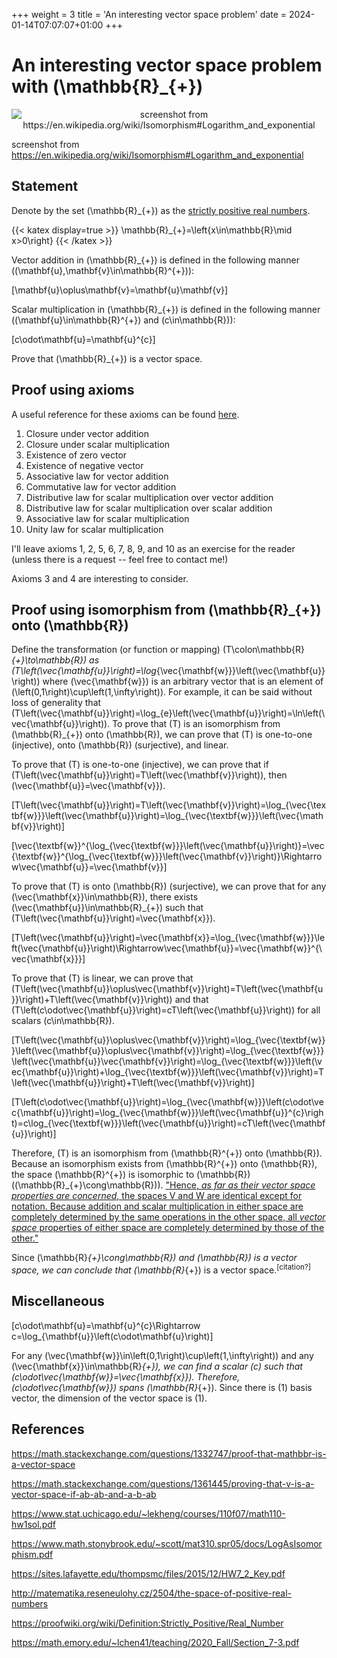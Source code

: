 +++
weight = 3
title = 'An interesting vector space problem'
date = 2024-01-14T07:07:07+01:00
+++

# An interesting vector space problem with \(\mathbb{R}_{+}\)

<p align="center"><img alt="screenshot from https://en.wikipedia.org/wiki/Isomorphism#Logarithm_and_exponential" src="/airspace/img/en.wikipedia.org_wiki_Isomorphism.png" /></p>

screenshot from https://en.wikipedia.org/wiki/Isomorphism#Logarithm_and_exponential

## Statement

Denote by the set \(\mathbb{R}_{+}\) as the [strictly positive real numbers](https://proofwiki.org/wiki/Definition:Strictly_Positive/Real_Number).

{{< katex display=true >}}
\mathbb{R}_{+}=\left\{x\in\mathbb{R}\mid x>0\right\}
{{< /katex >}}

Vector addition in \(\mathbb{R}_{+}\) is defined in the following manner (\(\mathbf{u},\mathbf{v}\in\mathbb{R}^{+}\)):

\[\mathbf{u}\oplus\mathbf{v}=\mathbf{u}\mathbf{v}\]

Scalar multiplication in \(\mathbb{R}_{+}\) is defined in the following manner (\(\mathbf{u}\in\mathbb{R}^{+}\) and \(c\in\mathbb{R}\)):

\[c\odot\mathbf{u}=\mathbf{u}^{c}\]

Prove that \(\mathbb{R}_{+}\) is a vector space.

## Proof using axioms

A useful reference for these axioms can be found [here](https://www.stat.uchicago.edu/~lekheng/courses/110f07/cheatsheet.pdf).

1. Closure under vector addition
2. Closure under scalar multiplication
3. Existence of zero vector
4. Existence of negative vector
5. Associative law for vector addition
6. Commutative law for vector addition
7. Distributive law for scalar multiplication over vector addition
8. Distributive law for scalar multiplication over scalar addition
9. Associative law for scalar multiplication
10. Unity law for scalar multiplication

I'll leave axioms 1, 2, 5, 6, 7, 8, 9, and 10 as an exercise for the reader (unless there is a request -- feel free to contact me!)

Axioms 3 and 4 are interesting to consider.

## Proof using isomorphism from \(\mathbb{R}_{+}\) onto \(\mathbb{R}\)

Define the transformation (or function or mapping) \(T\colon\mathbb{R}_{+}\to\mathbb{R}\) as \(T\left(\vec{\mathbf{u}}\right)=\log_{\vec{\mathbf{w}}}\left(\vec{\mathbf{u}}\right)\) where \(\vec{\mathbf{w}}\) is an arbitrary vector that is an element of \(\left(0,1\right)\cup\left(1,\infty\right)\). For example, it can be said without loss of generality that \(T\left(\vec{\mathbf{u}}\right)=\log_{e}\left(\vec{\mathbf{u}}\right)=\ln\left(\vec{\mathbf{u}}\right)\). To prove that \(T\) is an isomorphism from \(\mathbb{R}_{+}\) onto \(\mathbb{R}\), we can prove that \(T\) is one-to-one (injective), onto \(\mathbb{R}\) (surjective), and linear.

To prove that \(T\) is one-to-one (injective), we can prove that if \(T\left(\vec{\mathbf{u}}\right)=T\left(\vec{\mathbf{v}}\right)\), then \(\vec{\mathbf{u}}=\vec{\mathbf{v}}\).

\[T\left(\vec{\mathbf{u}}\right)=T\left(\vec{\mathbf{v}}\right)=\log_{\vec{\textbf{w}}}\left(\vec{\mathbf{u}}\right)=\log_{\vec{\textbf{w}}}\left(\vec{\mathbf{v}}\right)\]

\[\vec{\textbf{w}}^{\log_{\vec{\textbf{w}}}\left(\vec{\mathbf{u}}\right)}=\vec{\textbf{w}}^{\log_{\vec{\textbf{w}}}\left(\vec{\mathbf{v}}\right)}\Rightarrow\vec{\mathbf{u}}=\vec{\mathbf{v}}\]

To prove that \(T\) is onto \(\mathbb{R}\) (surjective), we can prove that for any \(\vec{\mathbf{x}}\in\mathbb{R}\), there exists \(\vec{\mathbf{u}}\in\mathbb{R}_{+}\) such that \(T\left(\vec{\mathbf{u}}\right)=\vec{\mathbf{x}}\).

\[T\left(\vec{\mathbf{u}}\right)=\vec{\mathbf{x}}=\log_{\vec{\mathbf{w}}}\left(\vec{\mathbf{u}}\right)\Rightarrow\vec{\mathbf{u}}=\vec{\mathbf{w}}^{\vec{\mathbf{x}}}\]

To prove that \(T\) is linear, we can prove that \(T\left(\vec{\mathbf{u}}\oplus\vec{\mathbf{v}}\right)=T\left(\vec{\mathbf{u}}\right)+T\left(\vec{\mathbf{v}}\right)\) and that \(T\left(c\odot\vec{\mathbf{u}}\right)=cT\left(\vec{\mathbf{u}}\right)\) for all scalars \(c\in\mathbb{R}\).

\[T\left(\vec{\mathbf{u}}\oplus\vec{\mathbf{v}}\right)=\log_{\vec{\textbf{w}}}\left(\vec{\mathbf{u}}\oplus\vec{\mathbf{v}}\right)=\log_{\vec{\textbf{w}}}\left(\vec{\mathbf{u}}\vec{\mathbf{v}}\right)=\log_{\vec{\textbf{w}}}\left(\vec{\mathbf{u}}\right)+\log_{\vec{\textbf{w}}}\left(\vec{\mathbf{v}}\right)=T\left(\vec{\mathbf{u}}\right)+T\left(\vec{\mathbf{v}}\right)\]

\[T\left(c\odot\vec{\mathbf{u}}\right)=\log_{\vec{\mathbf{w}}}\left(c\odot\vec{\mathbf{u}}\right)=\log_{\vec{\mathbf{w}}}\left(\vec{\mathbf{u}}^{c}\right)=c\log_{\vec{\textbf{w}}}\left(\vec{\mathbf{u}}\right)=cT\left(\vec{\mathbf{u}}\right)\]

Therefore, \(T\) is an isomorphism from \(\mathbb{R}^{+}\) onto \(\mathbb{R}\). Because an isomorphism exists from \(\mathbb{R}^{+}\) onto \(\mathbb{R}\), the space \(\mathbb{R}^{+}\) is isomorphic to \(\mathbb{R}\) (\(\mathbb{R}_{+}\cong\mathbb{R}\)). ["Hence, *as far as their vector space properties are concerned*, the spaces V and W are identical except for notation. Because addition and scalar multiplication in either space are completely determined by the same operations in the other space, all *vector space* properties of either space are completely determined by those of the other."](https://math.emory.edu/~lchen41/teaching/2020_Fall/Section_7-3.pdf)

Since \(\mathbb{R}_{+}\cong\mathbb{R}\) and \(\mathbb{R}\) is a vector space, we can conclude that \(\mathbb{R}_{+}\) is a vector space.<sup>[citation?]</sup>

## Miscellaneous

\[c\odot\mathbf{u}=\mathbf{u}^{c}\Rightarrow c=\log_{\mathbf{u}}\left(c\odot\mathbf{u}\right)\]

For any \(\vec{\mathbf{w}}\in\left(0,1\right)\cup\left(1,\infty\right)\) and any \(\vec{\mathbf{x}}\in\mathbb{R}_{+}\), we can find a scalar \(c\) such that \(c\odot\vec{\mathbf{w}}=\vec{\mathbf{x}}\). Therefore, \(c\odot\vec{\mathbf{w}}\) spans \(\mathbb{R}_{+}\). Since there is \(1\) basis vector, the dimension of the vector space is \(1\).

## References

https://math.stackexchange.com/questions/1332747/proof-that-mathbbr-is-a-vector-space

https://math.stackexchange.com/questions/1361445/proving-that-v-is-a-vector-space-if-ab-ab-and-a-b-ab

https://www.stat.uchicago.edu/~lekheng/courses/110f07/math110-hw1sol.pdf

https://www.math.stonybrook.edu/~scott/mat310.spr05/docs/LogAsIsomorphism.pdf

https://sites.lafayette.edu/thompsmc/files/2015/12/HW7_2_Key.pdf

http://matematika.reseneulohy.cz/2504/the-space-of-positive-real-numbers

https://proofwiki.org/wiki/Definition:Strictly_Positive/Real_Number

https://math.emory.edu/~lchen41/teaching/2020_Fall/Section_7-3.pdf